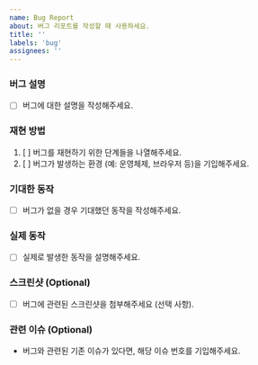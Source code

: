 ```yaml
---
name: Bug Report
about: 버그 리포트를 작성할 때 사용하세요.
title: ''
labels: 'bug'
assignees: ''
---
```


### 버그 설명

- [ ] 버그에 대한 설명을 작성해주세요.

### 재현 방법

1. [ ] 버그를 재현하기 위한 단계들을 나열해주세요.
2. [ ] 버그가 발생하는 환경 (예: 운영체제, 브라우저 등)을 기입해주세요.

### 기대한 동작

- [ ] 버그가 없을 경우 기대했던 동작을 작성해주세요.

### 실제 동작

- [ ] 실제로 발생한 동작을 설명해주세요.

### 스크린샷 (Optional)

- [ ] 버그에 관련된 스크린샷을 첨부해주세요 (선택 사항).

### 관련 이슈 (Optional)

- 버그와 관련된 기존 이슈가 있다면, 해당 이슈 번호를 기입해주세요.
